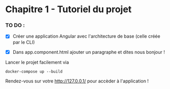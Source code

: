 # Chapitre 1 - Tutoriel du projet

[logo]: https://s3.eu-central-1.amazonaws.com/angularemailsimages/angular.png "Angular5.fr"

### TO DO :

- [x] Créer une application Angular avec l'architecture de base (celle créée par le CLI)
- [x] Dans app.component.html ajouter un paragraphe et dites nous bonjour !


Lancer le projet facilement via 
```
docker-compose up --build
```

Rendez-vous sur votre http://127.0.0.1/ pour accèder à l'application !
